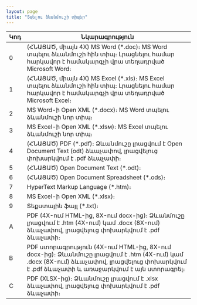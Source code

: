 ```yaml
---
layout: page
title: "Տպելու ձևանմուշի տիպեր"
---
```


| Կոդ | Նկարագրություն |
|--|--|
| 0 | (ՀՆԱՑԱԾ, միայն 4X) MS Word (*.doc)։ MS Word տպելու ձևանմուշի հին տիպ։ Լրացնելու համար հարկավոր է համակարգչի վրա տեղադրված Microsoft Word։ |
| 1 | (ՀՆԱՑԱԾ, միայն 4X) MS Excel (*.xls)։ MS Excel տպելու ձևանմուշի հին տիպ։ Լրացնելու համար հարկավոր է համակարգչի վրա տեղադրված Microsoft Excel։ |
| 2 | MS Word-ի Open XML (*.docx)։ MS Word տպելու ձևանմուշի նոր տիպ։ |
| 3 | MS Excel-ի Open XML (*.xlsм)։ MS Excel տպելու ձևանմուշի նոր տիպ։ |
| 4 | (ՀՆԱՑԱԾ) PDF (*.pdf)։ Ձևանմուշը լրացվում է Open Document Text (odt) ձևաչափով, լրացվելուց փոխարկվում է .pdf ձևաչափի։ |
| 5 | (ՀՆԱՑԱԾ) Open Document Text (*.odt)։ |
| 6 | (ՀՆԱՑԱԾ) Open Document Spreadsheet (*.ods)։ |
| 7 | HyperText Markup Language (*.htm)։ |
| 8 | MS Excel-ի Open XML (*.xlsx)։ |
| 9 | Տեքստային ֆայլ (*.txt)։ |
| A | PDF (4X-ում HTML-ից, 8X-ում docx-ից)։ Ձևանմուշը լրացվում է .htm (4X-ում) կամ .docx (8X-ում) ձևաչափով, լրացվելուց փոխարկվում է .pdf ձևաչափի։ |
| B | PDF ստորագրություն (4X-ում HTML-ից, 8X-ում docx-ից)։ Ձևանմուշը լրացվում է .htm (4X-ում) կամ .docx (8X-ում) ձևաչափով, լրացվելուց փոխարկվում է .pdf ձևաչափի և առաջարկվում է այն ստորագրել։ |
| C | PDF (XLSX-ից)։ Ձևանմուշը լրացվում է .xlsx ձևաչափով, լրացվելուց փոխարկվում է .pdf ձևաչափի։ |
